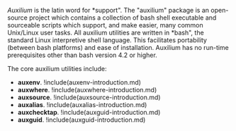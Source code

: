 *Auxilium* is the latin word for *support". The "auxilium" package is an open-source
project which contains a collection of bash shell executable and sourceable scripts which
support, and make easier, many common Unix/Linux user tasks. All auxilium utilities are
written in *bash", the standard Linux interpretive shell language. This facilitates
portability (between bash platforms) and ease of installation. Auxilium has no run-time
prerequisites other than bash version 4.2 or higher.

The core auxilium utilities include:

* **auxenv**.
!include(auxenv-introduction.md)
* **auxwhere**.
!include(auxwhere-introduction.md)
* **auxsource**.
!include(auxsource-introduction.md)
* **auxalias**.
!include(auxalias-introduction.md)
* **auxchecktap**.
!include(auxguid-introduction.md)
* **auxguid**.
!include(auxguid-introduction.md)
